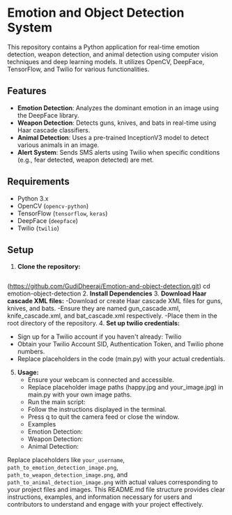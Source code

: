# Emotion and Object Detection System

This repository contains a Python application for real-time emotion detection, weapon detection, and animal detection using computer vision techniques and deep learning models. It utilizes OpenCV, DeepFace, TensorFlow, and Twilio for various functionalities.

## Features

- **Emotion Detection**: Analyzes the dominant emotion in an image using the DeepFace library.
- **Weapon Detection**: Detects guns, knives, and bats in real-time using Haar cascade classifiers.
- **Animal Detection**: Uses a pre-trained InceptionV3 model to detect various animals in an image.
- **Alert System**: Sends SMS alerts using Twilio when specific conditions (e.g., fear detected, weapon detected) are met.

## Requirements

- Python 3.x
- OpenCV (`opencv-python`)
- TensorFlow (`tensorflow`, `keras`)
- DeepFace (`deepface`)
- Twilio (`twilio`)

## Setup

1. **Clone the repository:**
   ```bash
  (https://github.com/GudiDheeraj/Emotion-and-object-detection.git)
   cd emotion-object-detection
2. **Install Dependencies**
3. **Download Haar cascade XML files:**
-Download or create Haar cascade XML files for guns, knives, and bats.
-Ensure they are named gun_cascade.xml, knife_cascade.xml, and bat_cascade.xml respectively.
-Place them in the root directory of the repository.
4. **Set up twilio credentials:**
  - Sign up for a Twilio account if you haven't already: Twilio
  - Obtain your Twilio Account SID, Authentication Token, and Twilio phone numbers.
  - Replace placeholders in the code (main.py) with your actual credentials.
5. **Usage:**
   - Ensure your webcam is connected and accessible.
   - Replace placeholder image paths (happy.jpg and your_image.jpg) in main.py with your own image paths.
   - Run the main script:
   - Follow the instructions displayed in the terminal.
   - Press q to quit the camera feed or close the window.
   - Examples
    - Emotion Detection:
    - Weapon Detection:
    - Animal Detection:


Replace placeholders like `your_username`, `path_to_emotion_detection_image.png`, `path_to_weapon_detection_image.png`, and `path_to_animal_detection_image.png` with actual values corresponding to your project files and images. This README.md file structure provides clear instructions, examples, and information necessary for users and contributors to understand and engage with your project effectively.
